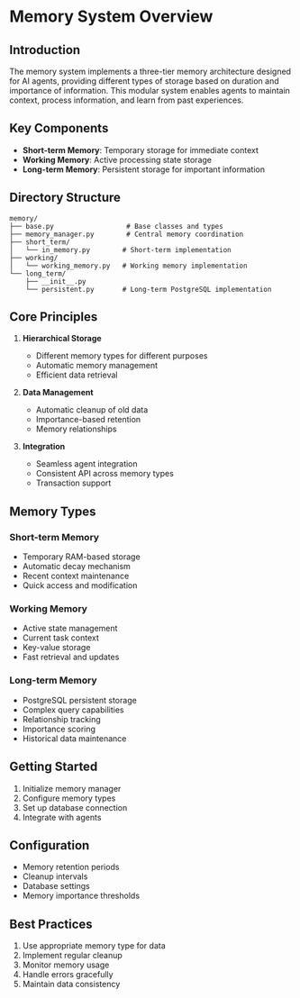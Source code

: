 # Memory System Overview

## Introduction
The memory system implements a three-tier memory architecture designed for AI agents, providing different types of storage based on duration and importance of information. This modular system enables agents to maintain context, process information, and learn from past experiences.

## Key Components
- **Short-term Memory**: Temporary storage for immediate context
- **Working Memory**: Active processing state storage
- **Long-term Memory**: Persistent storage for important information

## Directory Structure
```
memory/
├── base.py                  # Base classes and types
├── memory_manager.py        # Central memory coordination
├── short_term/
│   └── in_memory.py        # Short-term implementation
├── working/
│   └── working_memory.py   # Working memory implementation
└── long_term/
    ├── __init__.py
    └── persistent.py       # Long-term PostgreSQL implementation
```

## Core Principles
1. **Hierarchical Storage**
   - Different memory types for different purposes
   - Automatic memory management
   - Efficient data retrieval

2. **Data Management**
   - Automatic cleanup of old data
   - Importance-based retention
   - Memory relationships

3. **Integration**
   - Seamless agent integration
   - Consistent API across memory types
   - Transaction support

## Memory Types

### Short-term Memory
- Temporary RAM-based storage
- Automatic decay mechanism
- Recent context maintenance
- Quick access and modification

### Working Memory
- Active state management
- Current task context
- Key-value storage
- Fast retrieval and updates

### Long-term Memory
- PostgreSQL persistent storage
- Complex query capabilities
- Relationship tracking
- Importance scoring
- Historical data maintenance

## Getting Started
1. Initialize memory manager
2. Configure memory types
3. Set up database connection
4. Integrate with agents

## Configuration
- Memory retention periods
- Cleanup intervals
- Database settings
- Memory importance thresholds

## Best Practices
1. Use appropriate memory type for data
2. Implement regular cleanup
3. Monitor memory usage
4. Handle errors gracefully
5. Maintain data consistency